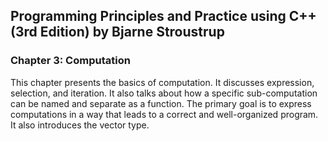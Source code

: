 <h2>Programming Principles and Practice using C++ (3rd Edition) by Bjarne Stroustrup</h2>
<h3>Chapter 3: Computation</h3>

<p>This chapter presents the basics of computation. It discusses expression, selection, and iteration. It also talks about how a specific sub-computation can be named and separate as a function. The primary goal is to express computations in a way that leads to a correct and well-organized program. It also introduces the vector type.</p>

